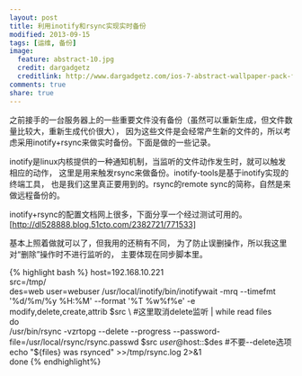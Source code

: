 ```yaml
---
layout: post
title: 利用inotify和rsync实现实时备份
modified: 2013-09-15
tags: [运维, 备份]
image:
  feature: abstract-10.jpg
  credit: dargadgetz
  creditlink: http://www.dargadgetz.com/ios-7-abstract-wallpaper-pack-for-iphone-5-and-ipod-touch-retina/
comments: true
share: true  
---
```


之前接手的一台服务器上的一些重要文件没有备份（虽然可以重新生成，但文件数量比较大，重新生成代价很大），
因为这些文件是会经常产生新的文件的，所以考虑采用inotify+rsync来做实时备份。下面是做的一些记录。

inotify是linux内核提供的一种通知机制，当监听的文件动作发生时，就可以触发相应的动作，
这里是用来触发rsync来做备份。inotify-tools是基于inotify实现的终端工具，
也是我们这里真正要用到的。rsync的remote sync的简称，自然是来做远程备份的。


inotify+rsync的配置文档网上很多，下面分享一个经过测试可用的。
[http://dl528888.blog.51cto.com/2382721/771533]

基本上照着做就可以了，但我用的还稍有不同，
为了防止误删操作，所以我这里对“删除”操作时不进行监听的，
主要体现在同步脚本里。

{% highlight bash %}
host=192.168.10.221  
src=/tmp/         
des=web 
user=webuser 
/usr/local/inotify/bin/inotifywait -mrq --timefmt '%d/%m/%y %H:%M' --format '%T %w%f%e' -e     modify,delete,create,attrib $src \  #这里取消delete监听
| while read files  
do  
/usr/bin/rsync -vzrtopg --delete --progress --password-file=/usr/local/rsync/rsync.passwd $src $user@$host::$des  #不要--delete选项
echo "${files} was rsynced" >>/tmp/rsync.log 2>&1  
done
{% endhighlight%}
